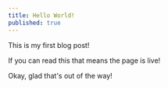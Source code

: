 ```yaml
---
title: Hello World!
published: true
---
```


This is my first blog post!

If you can read this that means the page is live!

Okay, glad that's out of the way!

